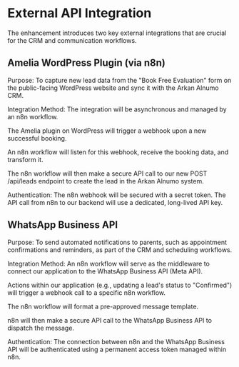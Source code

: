 # External API Integration

The enhancement introduces two key external integrations that are crucial for the CRM and communication workflows.

## Amelia WordPress Plugin (via n8n)

Purpose: To capture new lead data from the "Book Free Evaluation" form on the public-facing WordPress website and sync it with the Arkan Alnumo CRM.

Integration Method: The integration will be asynchronous and managed by an n8n workflow.

The Amelia plugin on WordPress will trigger a webhook upon a new successful booking.

An n8n workflow will listen for this webhook, receive the booking data, and transform it.

The n8n workflow will then make a secure API call to our new POST /api/leads endpoint to create the lead in the Arkan Alnumo system.

Authentication: The n8n webhook will be secured with a secret token. The API call from n8n to our backend will use a dedicated, long-lived API key.

## WhatsApp Business API

Purpose: To send automated notifications to parents, such as appointment confirmations and reminders, as part of the CRM and scheduling workflows.

Integration Method: An n8n workflow will serve as the middleware to connect our application to the WhatsApp Business API (Meta API).

Actions within our application (e.g., updating a lead's status to "Confirmed") will trigger a webhook call to a specific n8n workflow.

The n8n workflow will format a pre-approved message template.

n8n will then make a secure API call to the WhatsApp Business API to dispatch the message.

Authentication: The connection between n8n and the WhatsApp Business API will be authenticated using a permanent access token managed within n8n.
